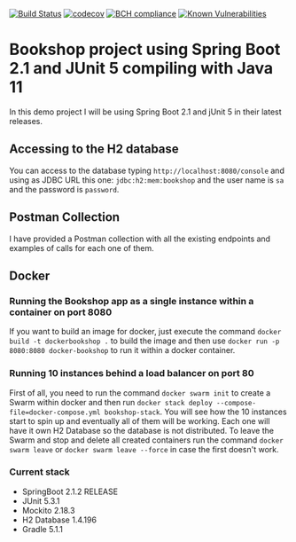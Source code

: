 [![Build Status](https://travis-ci.org/jesusgsdev/bookshop.svg?branch=master)](https://travis-ci.org/jesusgsdev/bookshop)
[![codecov](https://codecov.io/gh/jesusgsdev/bookshop/branch/master/graph/badge.svg)](https://codecov.io/gh/jesusgsdev/bookshop)
[![BCH compliance](https://bettercodehub.com/edge/badge/jesusgsdev/bookshop?branch=master)](https://bettercodehub.com/)
[![Known Vulnerabilities](https://snyk.io/test/github/jesusgsdev/bookshop/badge.svg)](https://snyk.io/test/github/jesusgsdev/bookshop)


# Bookshop project using Spring Boot 2.1 and JUnit 5 compiling with Java 11
In this demo project I will be using Spring Boot 2.1 and jUnit 5 in their latest releases.

## Accessing to the H2 database
You can access to the database typing `http://localhost:8080/console` and using as JDBC URL this one: `jdbc:h2:mem:bookshop`
and the user name is `sa` and the password is `password`.

## Postman Collection
I have provided a Postman collection with all the existing endpoints and examples of calls for each one of them.

## Docker
### Running the Bookshop app as a single instance within a container on port 8080
If you want to build an image for docker, just execute the command 
`docker build -t dockerbookshop .` to build the image and then use
`docker run -p 8080:8080 docker-bookshop` to run it within a docker container.

### Running 10 instances behind a load balancer on port 80
First of all, you need to run the command `docker swarm init` to create a Swarm within docker
and then run `docker stack deploy --compose-file=docker-compose.yml bookshop-stack`. 
You will see how the 10 instances start to spin up and eventually all of them will be working.
Each one will have it own H2 Database so the database is not distributed.
To leave the Swarm and stop and delete all created containers run the command 
`docker swarm leave` or `docker swarm leave --force` in case the first doesn't work.

### Current stack
- SpringBoot 2.1.2 RELEASE
- JUnit 5.3.1
- Mockito 2.18.3
- H2 Database 1.4.196
- Gradle 5.1.1
